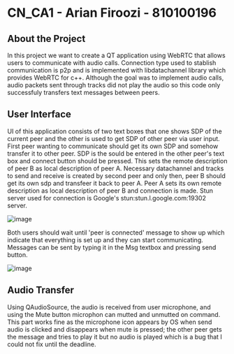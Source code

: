 # CN_CA1 - Arian Firoozi - 810100196
## About the Project

In this project we want to create a QT application using WebRTC that allows users to communicate with audio calls. Connection type used to stablish communication is p2p and is implemented with libdatachannel library which provides WebRTC for c++.
Although the goal was to implement audio calls, audio packets sent through tracks did not play the audio so this code only successfuly transfers text messages between peers.

## User Interface

UI of this application consists of two text boxes that one shows SDP of the current peer and the other is used to get SDP of other peer via user input. First peer wanting to communicate should get its own SDP and somehow transfer it to other peer. SDP is the sould be entered in the other peer's text box and connect button should be pressed. This sets the remote description of peer B as local description of peer A. Necessary datachannel and tracks to send and receive is created by second peer and only then, peer B should get its own sdp and transfeer it back to peer A. Peer A sets its own remote description as local description of peer B and connection is made. Stun server used for connection is Google's stun:stun.l.google.com:19302 server.

![image](https://github.com/chosterm/CN_CA_1/assets/126232660/c2a6a491-8db1-45f7-b4f6-8f5112b55c92)

Both users should wait until 'peer is connected' message to show up which indicate that everything is set up and they can start communicating. Messages can be sent by typing it in the Msg textbox and pressing send button.

![image](https://github.com/chosterm/CN_CA_1/assets/126232660/44d42020-5954-4cbe-a2bf-a2bd46e436d2)

## Audio Transfer

Using QAudioSource, the audio is received from user microphone, and using the Mute button microphon can mutted and unmutted on command. This part works fine as the microphone icon appears by OS when send audio is clicked and disappears when mute is pressed; the other peer gets the message and tries to play it but no audio is played which is a bug that I could not fix until the deadline.


